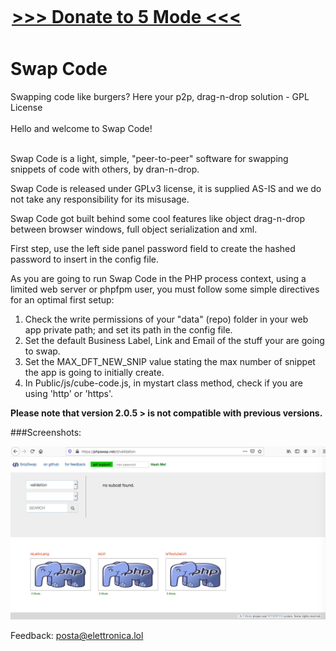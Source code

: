 <div style="width:500px; margin:auto; margin-top:0px; position:relative; top:-10px;">
<H1><a href="http://5md.at/l/dona1" targt="_blank">&gt;&gt;&gt;&nbsp;Donate to 5 Mode&nbsp;&lt;&lt;&lt;</a></H1>
</div>  
<h1>Swap Code</h1>
Swapping code like burgers? Here your p2p, drag-n-drop solution - GPL License<br>
<br>
Hello and welcome to Swap Code!<br><br>  

Swap Code is a light, simple, "peer-to-peer" software for swapping snippets of code with others, by dran-n-drop.<br>
	   
Swap Code is released under GPLv3 license, it is supplied AS-IS and we do not take any responsibility for its misusage.<br>

Swap Code got built behind some cool features like object drag-n-drop between browser windows, full object serialization and xml.

First step, use the left side panel password field to create the hashed password to insert in the config file.<br>
	   
As you are going to run Swap Code in the PHP process context, using a limited web server or phpfpm user, you must follow some simple directives for an optimal first setup:<br>

<ol>
  <li>Check the write permissions of your "data" (repo) folder in your web app private path; and set its path in the config file.</li>
  <li>Set the default Business Label, Link and Email of the stuff your are going to swap.</li>
  <li>Set the MAX_DFT_NEW_SNIP value stating the max number of snippet the app is going to initially create.</li>
  <li>In Public/js/cube-code.js, in mystart class method, check if you are using 'http' or 'https'.</li>	   
</ol>   

<b>Please note that version 2.0.5 > is not compatible with previous versions.</b>

###Screenshots:

![Swap Code in action](/Public/res/Screenshot1.jpg)<br>

Feedback: <a href="mailto:posta@elettronica.lol" style="color:#e6d236;">posta@elettronica.lol</a>

